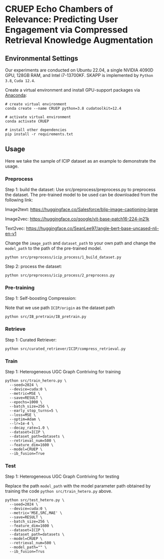 # CRUEP Echo Chambers of Relevance: Predicting User Engagement via Compressed Retrieval Knowledge Augmentation

## Environmental Settings

Our experiments are conducted on Ubuntu 22.04, a single NVIDIA 4090D GPU, 128GB RAM, and Intel i7-13700KF. SKAPP is implemented by `Python 3.8`, `Cuda 12.4`.

Create a virtual environment and install GPU-support packages via [Anaconda](https://www.anaconda.com/):
```shell
# create virtual environment
conda create --name CRUEP python=3.8 cudatoolkit=12.4

# activate virtual environment
conda activate CRUEP

# install other dependencies
pip install -r requirements.txt
```

## Usage

Here we take the sample of ICIP dataset as an example to demonstrate the usage.

### Preprocess

Step 1: build the dataset:
Use src/preprocess/preprocess.py to preprocess the dataset. The pre-trained model to be used can be downloaded from the following link:

Image2text: https://huggingface.co/Salesforce/blip-image-captioning-large

Image2vec: https://huggingface.co/google/vit-base-patch16-224-in21k

Text2vec: https://huggingface.co/SeanLee97/angle-bert-base-uncased-nli-en-v1

Change the `image_path` and `dataset_path` to your own path and change the `model_path` to the path of the pre-trained model.

```shell
python src/preprocess/icip_process/1_build_dataset.py
```

Step 2: process the dataset:
```shell
python src/preprocess/icip_process/2_preprocess.py
```

### Pre-training
Step 1: Self-boosting Compression:

Note that we use path `ICIP/origin` as the dataset path 

```shell
python src/IB_pretrain/IB_pretrain.py
```

### Retrieve
Step 1: Curated Retriever:
```shell
python src/curated_retriever/ICIP/compress_retrieval.py
```

### Train
Step 1: Heterogeneous UGC Graph Contriving for training

```shell
python src/train_hetero.py \
  --seed=2024 \
  --device=cuda:0 \
  --metric=MSE \
  --save=RESULT \
  --epochs=1000 \
  --batch_size=256 \
  --early_stop_turns=5 \
  --loss=MSE \
  --optim=Adam \
  --lr=1e-4 \
  --decay_rate=1.0 \
  --dataset=ICIP \
  --dataset_path=datasets \
  --retrieval_num=500 \
  --feature_dim=1600 \
  --model=CRUEP \
  --ib_fusion=True
```

### Test

Step 1: Heterogeneous UGC Graph Contriving for testing

Replace the path `model_path` with the model parameter path obtained by training the code `python src/train_hetero.py` above.

```shell
python src/test_hetero.py \
  --seed=2024 \
  --device=cuda:0 \
  --metric='MSE,SRC,MAE' \
  --save=RESULT \
  --batch_size=256 \
  --feature_dim=1600 \
  --dataset=ICIP \
  --dataset_path=datasets \
  --model=CRUEP \
  --retrieval_num=500 \
  --model_path="" \
  --ib_fusion=Trus
```




